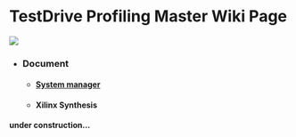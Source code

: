 # TestDrive Profiling Master Wiki Page
![](../assets/img/TestDrive.ico)

* ### Document
	* #### [System manager](index.html?SystemManager.md)
	* #### Xilinx Synthesis

<b>under construction...</b>
